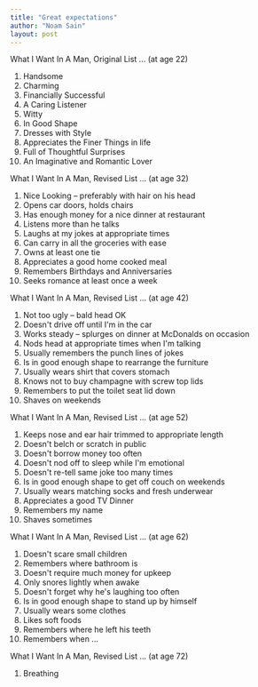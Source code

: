 ```yaml
---
title: "Great expectations"
author: "Noam Sain"
layout: post
---
```


What I Want In A Man, Original List ... (at age 22)

1. Handsome
2. Charming
3. Financially Successful
4. A Caring Listener
5. Witty
6. In Good Shape
7. Dresses with Style
8. Appreciates the Finer Things in life
9. Full of Thoughtful Surprises
10. An Imaginative and Romantic Lover

What I Want In A Man, Revised List ... (at age 32)

1. Nice Looking – preferably with hair on his head
2. Opens car doors, holds chairs
3. Has enough money for a nice dinner at restaurant
4. Listens more than he talks
5. Laughs at my jokes at appropriate times
6. Can carry in all the groceries with ease
7. Owns at least one tie
8. Appreciates a good home cooked meal
9. Remembers Birthdays and Anniversaries
10. Seeks romance at least once a week

What I Want In A Man, Revised List ... (at age 42)

1. Not too ugly – bald head OK
2. Doesn't drive off until I'm in the car
3. Works steady – splurges on dinner at McDonalds on occasion
4. Nods head at appropriate times when I'm talking
5. Usually remembers the punch lines of jokes
6. Is in good enough shape to rearrange the furniture
7. Usually wears shirt that covers stomach
8. Knows not to buy champagne with screw top lids
9. Remembers to put the toilet seat lid down
10. Shaves on weekends

What I Want In A Man, Revised List ... (at age 52)

1. Keeps nose and ear hair trimmed to appropriate length
2. Doesn't belch or scratch in public
3. Doesn't borrow money too often
4. Doesn't nod off to sleep while I'm emotional
5. Doesn't re-tell same joke too many times
6. Is in good enough shape to get off couch on weekends
7. Usually wears matching socks and fresh underwear
8. Appreciates a good TV Dinner
9. Remembers my name
10. Shaves sometimes

What I Want In A Man, Revised List ... (at age 62)

1. Doesn't scare small children
2. Remembers where bathroom is
3. Doesn't require much money for upkeep
4. Only snores lightly when awake
5. Doesn't forget why he's laughing too often
6. Is in good enough shape to stand up by himself
7. Usually wears some clothes
8. Likes soft foods
9. Remembers where he left his teeth
10. Remembers when ...

What I Want In A Man, Revised List ... (at age 72)

1. Breathing
